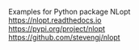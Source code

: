 Examples for Python package NLopt               
https://nlopt.readthedocs.io               
https://pypi.org/project/nlopt              
https://github.com/stevengj/nlopt
